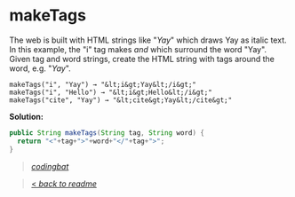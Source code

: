 # makeTags

The web is built with HTML strings like "<i>Yay</i>" which draws Yay as italic text. In this example, the "i" tag makes <i> and </i> which surround the word "Yay". Given tag and word strings, create the HTML string with tags around the word, e.g. "<i>Yay</i>".

```
makeTags("i", "Yay") → "&lt;i&gt;Yay&lt;/i&gt;"
makeTags("i", "Hello") → "&lt;i&gt;Hello&lt;/i&gt;"
makeTags("cite", "Yay") → "&lt;cite&gt;Yay&lt;/cite&gt;"
```

**Solution:**

```java
public String makeTags(String tag, String word) {
  return "<"+tag+">"+word+"</"+tag+">";
}
```

> _[codingbat](http://codingbat.com/prob/p147483)_

> [< _back to readme_](FINDREPLACEREADME)